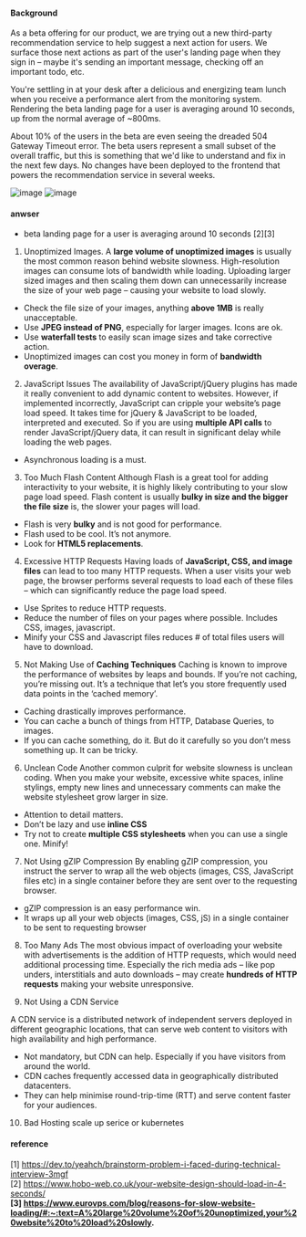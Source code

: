 #### Background
As a beta offering for our product, we are trying out a new third-party recommendation service to help suggest a next action for users. We surface those next actions as part of the user's landing page when they sign in – maybe it's sending an important message, checking off an important todo, etc.

You're settling in at your desk after a delicious and energizing team lunch when you receive a performance alert from the monitoring system. Rendering the beta landing page for a user is averaging around 10 seconds, up from the normal average of ~800ms.

About 10% of the users in the beta are even seeing the dreaded 504 Gateway Timeout error. The beta users represent a small subset of the overall traffic, but this is something that we'd like to understand and fix in the next few days.
No changes have been deployed to the frontend that powers the recommendation service in several weeks.

![image](https://github.com/taixingbi/interview-question/blob/master/general/loading%20web%20slowly/2.png)
![image](https://github.com/taixingbi/interview-question/blob/master/general/loading%20web%20slowly/3.png)

#### anwser
* beta landing page for a user is averaging around 10 seconds [2][3]
1. Unoptimized Images. A **large volume of unoptimized images** is usually the most common reason behind website slowness. High-resolution images can consume lots of bandwidth while loading. Uploading larger sized images and then scaling them down can unnecessarily increase the size of your web page – causing your website to load slowly.  
* Check the file size of your images, anything **above 1MB** is really unacceptable.
* Use **JPEG instead of PNG**, especially for larger images. Icons are ok.
* Use **waterfall tests** to easily scan image sizes and take corrective action.
* Unoptimized images can cost you money in form of **bandwidth overage**.

2. JavaScript Issues
The availability of JavaScript/jQuery plugins has made it really convenient to add dynamic content to websites. However, if implemented incorrectly, JavaScript can cripple your website’s page load speed.
It takes time for jQuery & JavaScript to be loaded, interpreted and executed. So if you are using **multiple API calls** to render JavaScript/jQuery data, it can result in significant delay while loading the web pages.
* Asynchronous loading is a must.


3. Too Much Flash Content
Although Flash is a great tool for adding interactivity to your website, it is highly likely contributing to your slow page load speed. Flash content is usually **bulky in size and the bigger the file size** is, the slower your pages will load.

* Flash is very **bulky** and is not good for performance.
* Flash used to be cool. It’s not anymore.
* Look for **HTML5 replacements**.

4. Excessive HTTP Requests
Having loads of **JavaScript, CSS, and image files** can lead to too many HTTP requests. When a user visits your web page, the browser performs several requests to load each of these files – which can significantly reduce the page load speed.

* Use Sprites to reduce HTTP requests.
* Reduce the number of files on your pages where possible. Includes CSS, images, javascript.
* Minify your CSS and Javascript files reduces # of total files users will have to download.

5. Not Making Use of **Caching Techniques**
Caching is known to improve the performance of websites by leaps and bounds. If you’re not caching, you’re missing out. It’s a technique that let’s you store frequently used data points in the ‘cached memory’.

* Caching drastically improves performance.
* You can cache a bunch of things from HTTP, Database Queries, to images.
* If you can cache something, do it. But do it carefully so you don’t mess something up. It can be tricky.

6. Unclean Code
Another common culprit for website slowness is unclean coding. When you make your website, excessive white spaces, inline stylings, empty new lines and unnecessary comments can make the website stylesheet grow larger in size.
* Attention to detail matters.
* Don’t be lazy and use **inline CSS**
* Try not to create **multiple CSS stylesheets** when you can use a single one.
Minify!

7. Not Using gZIP Compression
By enabling gZIP compression, you instruct the server to wrap all the web objects (images, CSS, JavaScript files etc) in a single container before they are sent over to the requesting browser.
* gZIP compression is an easy performance win.
* It wraps up all your web objects (images, CSS, jS) in a single container to be sent to requesting browser

8. Too Many Ads
The most obvious impact of overloading your website with advertisements is the addition of HTTP requests, which would need additional processing time.
Especially the rich media ads – like pop unders, interstitials and auto downloads – may create **hundreds of HTTP requests** making your website unresponsive.

9. Not Using a CDN Service

A CDN service is a distributed network of independent servers deployed in different geographic locations, that can serve web content to visitors with high availability and high performance.
* Not mandatory, but CDN can help. Especially if you have visitors from around the world.
* CDN caches frequently accessed data in geographically distributed datacenters.
* They can help minimise round-trip-time (RTT) and serve content faster for your audiences.

10. Bad Hosting
scale up serice or kubernetes 

#### reference
[1] https://dev.to/yeahch/brainstorm-problem-i-faced-during-technical-interview-3mgf          
[2] https://www.hobo-web.co.uk/your-website-design-should-load-in-4-seconds/      
**[3] https://www.eurovps.com/blog/reasons-for-slow-website-loading/#:~:text=A%20large%20volume%20of%20unoptimized,your%20website%20to%20load%20slowly.**
